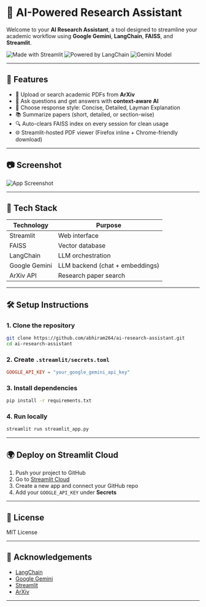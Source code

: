 
# 🤖 AI-Powered Research Assistant

Welcome to your **AI Research Assistant**, a tool designed to streamline your academic workflow using **Google Gemini**, **LangChain**, **FAISS**, and **Streamlit**.

![Made with Streamlit](https://img.shields.io/badge/Made%20with-Streamlit-blueviolet?style=for-the-badge&logo=streamlit)
![Powered by LangChain](https://img.shields.io/badge/Powered%20by-LangChain-blue?style=for-the-badge)
![Gemini Model](https://img.shields.io/badge/Model-Google%20Gemini-ffce44?style=for-the-badge)

---

## 🚀 Features

- 📄 Upload or search academic PDFs from **ArXiv**
- 🤖 Ask questions and get answers with **context-aware AI**
- 🧠 Choose response style: Concise, Detailed, Layman Explanation
- 📚 Summarize papers (short, detailed, or section-wise)
- 🔍 Auto-clears FAISS index on every session for clean usage
- 🌐 Streamlit-hosted PDF viewer (Firefox inline + Chrome-friendly download)

---

## 📷 Screenshot

![App Screenshot](https://user-images.githubusercontent.com/your-image-link.png)

---

## 🧰 Tech Stack

| Technology | Purpose                     |
|------------|-----------------------------|
| Streamlit  | Web interface               |
| FAISS      | Vector database             |
| LangChain  | LLM orchestration           |
| Google Gemini | LLM backend (chat + embeddings) |
| ArXiv API  | Research paper search       |

---

## 🛠 Setup Instructions

### 1. Clone the repository

```bash
git clone https://github.com/abhiram264/ai-research-assistant.git
cd ai-research-assistant
```

### 2. Create `.streamlit/secrets.toml`

```toml
GOOGLE_API_KEY = "your_google_gemini_api_key"
```

### 3. Install dependencies

```bash
pip install -r requirements.txt
```

### 4. Run locally

```bash
streamlit run streamlit_app.py
```

---

## 🌍 Deploy on Streamlit Cloud

1. Push your project to GitHub
2. Go to [Streamlit Cloud](https://streamlit.io/cloud)
3. Create a new app and connect your GitHub repo
4. Add your `GOOGLE_API_KEY` under **Secrets**

---

## 📄 License

MIT License

---

## 🙏 Acknowledgements

- [LangChain](https://github.com/langchain-ai/langchain)
- [Google Gemini](https://deepmind.google)
- [Streamlit](https://streamlit.io/)
- [ArXiv](https://arxiv.org/)

---
